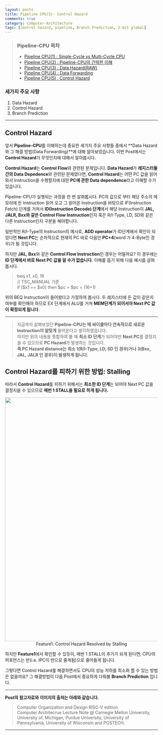 ```yaml
---
layout: posts
title: Pipeline CPU(5)- Control Hazard
comments: true
category: Computer-Architecture
tags: [control hazard, pipeline, Branch Prediction, 2-bit global]
---
```


> ### Pipeline-CPU 목차
>
> - <a  href='/computer-architecture/pipeline-1/'>Pipeline CPU(1) : Single-Cycle vs Multi-Cycle CPU</a>
> - <a  href='/computer-architecture/pipeline-2/'>Pipeline CPU(2) : Pipeline-CPU의 간략한 이해</a>
> - <a  href='/computer-architecture/pipeline-3/'>Pipeline CPU(3) : Data Hazard(RAW)</a>
> - <a  href='/computer-architecture/pipeline-4/'>Pipeline CPU(4) : Data Forwarding</a>
> - <a  href='/computer-architecture/pipeline-5/'>Pipeline CPU(5) : Control Hazard</a>

### 세가지 주요 사항

1. Data Hazard
2. Control Hazard
3. Branch Prediction

---

## Control Hazard

앞서 **Pipeline-CPU**를 이해하는데 중요한 세가지 주요 사항들 중에서 **Data Hazard와 그 해결 방법(Data Forwarding)**에 대해 알아보았습니다. 이번 Post에서는 **Control Hazard**가 무엇인지에 대해서 알아봅시다.

**Control Hazard**는 **Control Flow**와 관련된 문제입니다. **Data Hazard**가 **레지스터들간의 Data Depedence**와 관련된 문제였다면, **Control Hazard**는 어떤 PC 값을 읽어와서 Instruction을 수행할지에 대한 **PC에 관한 Data dependence**라고 이해할 수가 있습니다.

Pipeline-CPU가 실행되는 과정을 한 번 살펴봅시다. PC의 값으로 부터 해당 주소의 메모리에 든 Instruction 읽어 오고 그 읽어온 Instruction을 바탕으로 IF(Instruction Fetch) 단계를 거쳐서 **ID(Instruction Decode) 단계**에서 해당 Instruction이 **JAL, JALR, Bxx와 같은 Control Flow Instruction**인지 혹은 R/I-Type, LD, SD와 같은 다른 Instruction인지 구분을 해야합니다.

일반적인 R/I-Type의 Instruction의 예시로, **ADD operator**가 ID단계에서 확인이 되었다면 **Next PC**는 순차적으로 현재의 PC 바로 다음인 **PC+4**(word 가 4-Byte인 경우)가 될 것입니다.

하지만 **JAL, Bxx**와 같은 **Control Flow Instruction**인 경우는 어떨까요? 이 경우에는 **ID 단계에서 바로 Next PC 값을 알 수가 없습니다**. 이해를 돕기 위해 다음 예시를 살펴봅시다.

> beq x1, x0, 16  
> // TSC_MANUAL 기준  
> if ($x1 == $x0) then $pc = $pc + (16+1)

위의 BEQ Instruction이 들어왔다고 가정하여 봅시다. 두 레지스터에 든 값이 같은지 여부를 확인해야 하므로 EX 단계에서 ALU를 거쳐 **MEM단계가 되어서야 Next PC 값이 확정되게 됩니다**.

---

> 지금까지 살펴보았던 **Pipeline-CPU는 매 싸이클마다 연속적으로 새로운 Instruction이 알맞게** 들어온다고 생각하였습니다.  
> 하지만 위의 내용을 종합하여 볼 때 **최소 ID 단계**가 되어야만 **Next PC**를 결정지을 수 있으므로 **PC Hazard**가 발생하는 것입니다.  
> **즉 PC Hazard distance는 최소 1(R/I-Type, LD, SD 인 경우)거나 3(Bxx, JAL, JALR 인 경우)이 발생하게 됩니다.**

## Control Hazard를 피하기 위한 방법: Stalling

따라서 **Control Hazard**를 피하기 위해서는 **최소한 ID 단계**는 되어야 Next PC 값을 결정지을 수 있으므로 **매번 1 STALL을 필요로 하게 됩니다.**

<p align="center">
  <img src="https://user-images.githubusercontent.com/80669616/123131717-efdfe280-d488-11eb-9ed5-9c8dbee64475.png" width="800"><br>Feature1. Control Hazard Resolved by Stalling
</p>

하지만 **Feature1**에서 확인할 수 있듯이, 매번 1 STALL이 추가가 되게 된다면, CPU의 퍼포먼스는 반(i.e. IPC이 반으로 줄게됨)으로 줄어들게 됩니다.

그렇다면 Control Hazard를 해결하면서도 CPU의 성능 저하를 최소화 할 수 있는 방법은 없을까요?
그 해결방법이 다음 Post에서 중요하게 다뤄볼 **Branch Prediction** 입니다.

---

**Post의 참고자료와 이미지의 출처는 아래와 같습니다.**

> Computer Organization and Design RISC-V edition  
> Computer Architecrue Lecture Note @ Carnegie Mellon University, University of, Michigan, Purdue University, University of Pennsylvania, University of Wisconsin and POSTECH.

---
